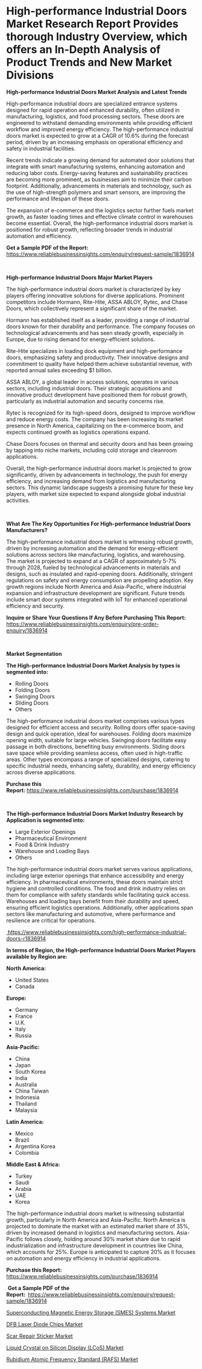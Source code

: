 <p><h1>High-performance Industrial Doors Market Research Report Provides thorough Industry Overview, which offers an In-Depth Analysis of Product Trends and New Market Divisions</h1></p><p><strong>High-performance Industrial Doors Market Analysis and Latest Trends</strong></p>
<p><p>High-performance industrial doors are specialized entrance systems designed for rapid operation and enhanced durability, often utilized in manufacturing, logistics, and food processing sectors. These doors are engineered to withstand demanding environments while providing efficient workflow and improved energy efficiency. The high-performance industrial doors market is expected to grow at a CAGR of 10.6% during the forecast period, driven by an increasing emphasis on operational efficiency and safety in industrial facilities.</p><p>Recent trends indicate a growing demand for automated door solutions that integrate with smart manufacturing systems, enhancing automation and reducing labor costs. Energy-saving features and sustainability practices are becoming more prominent, as businesses aim to minimize their carbon footprint. Additionally, advancements in materials and technology, such as the use of high-strength polymers and smart sensors, are improving the performance and lifespan of these doors.</p><p>The expansion of e-commerce and the logistics sector further fuels market growth, as faster loading times and effective climate control in warehouses become essential. Overall, the high-performance industrial doors market is positioned for robust growth, reflecting broader trends in industrial automation and efficiency.</p></p>
<p><strong>Get a Sample PDF of the Report:&nbsp;</strong> <a href="https://www.reliablebusinessinsights.com/enquiry/request-sample/1836914?utm_campaign=1734&utm_medium=2&utm_source=Github&utm_content=ia&utm_term=19102024&utm_id=high-performance-industrial-doors">https://www.reliablebusinessinsights.com/enquiry/request-sample/1836914</a></p>
<p>&nbsp;</p>
<p><strong>High-performance Industrial Doors Major Market Players</strong></p>
<p><p>The high-performance industrial doors market is characterized by key players offering innovative solutions for diverse applications. Prominent competitors include Hormann, Rite-Hite, ASSA ABLOY, Rytec, and Chase Doors, which collectively represent a significant share of the market.</p><p>Hormann has established itself as a leader, providing a range of industrial doors known for their durability and performance. The company focuses on technological advancements and has seen steady growth, especially in Europe, due to rising demand for energy-efficient solutions. </p><p>Rite-Hite specializes in loading dock equipment and high-performance doors, emphasizing safety and productivity. Their innovative designs and commitment to quality have helped them achieve substantial revenue, with reported annual sales exceeding $1 billion. </p><p>ASSA ABLOY, a global leader in access solutions, operates in various sectors, including industrial doors. Their strategic acquisitions and innovative product development have positioned them for robust growth, particularly as industrial automation and security concerns rise.</p><p>Rytec is recognized for its high-speed doors, designed to improve workflow and reduce energy costs. The company has been increasing its market presence in North America, capitalizing on the e-commerce boom, and expects continued growth as logistics operations expand.</p><p>Chase Doors focuses on thermal and security doors and has been growing by tapping into niche markets, including cold storage and cleanroom applications. </p><p>Overall, the high-performance industrial doors market is projected to grow significantly, driven by advancements in technology, the push for energy efficiency, and increasing demand from logistics and manufacturing sectors. This dynamic landscape suggests a promising future for these key players, with market size expected to expand alongside global industrial activities.</p></p>
<p>&nbsp;</p>
<p><strong>What Are The Key Opportunities For High-performance Industrial Doors Manufacturers?</strong></p>
<p><p>The high-performance industrial doors market is witnessing robust growth, driven by increasing automation and the demand for energy-efficient solutions across sectors like manufacturing, logistics, and warehousing. The market is projected to expand at a CAGR of approximately 5-7% through 2028, fueled by technological advancements in materials and designs, such as insulated and rapid-opening doors. Additionally, stringent regulations on safety and energy consumption are propelling adoption. Key growth regions include North America and Asia-Pacific, where industrial expansion and infrastructure development are significant. Future trends include smart door systems integrated with IoT for enhanced operational efficiency and security.</p></p>
<p><strong>Inquire or Share Your Questions If Any Before Purchasing This Report:</strong> <a href="https://www.reliablebusinessinsights.com/enquiry/pre-order-enquiry/1836914?utm_campaign=1734&utm_medium=2&utm_source=Github&utm_content=ia&utm_term=19102024&utm_id=high-performance-industrial-doors">https://www.reliablebusinessinsights.com/enquiry/pre-order-enquiry/1836914</a></p>
<p>&nbsp;</p>
<p><strong>Market Segmentation</strong></p>
<p><strong>The High-performance Industrial Doors Market Analysis by types is segmented into:</strong></p>
<p><ul><li>Rolling Doors</li><li>Folding Doors</li><li>Swinging Doors</li><li>Sliding Doors</li><li>Others</li></ul></p>
<p><p>The high-performance industrial doors market comprises various types designed for efficient access and security. Rolling doors offer space-saving design and quick operation, ideal for warehouses. Folding doors maximize opening width, suitable for large vehicles. Swinging doors facilitate easy passage in both directions, benefiting busy environments. Sliding doors save space while providing seamless access, often used in high-traffic areas. Other types encompass a range of specialized designs, catering to specific industrial needs, enhancing safety, durability, and energy efficiency across diverse applications.</p></p>
<p><strong>Purchase this Report:&nbsp;</strong><a href="https://www.reliablebusinessinsights.com/purchase/1836914?utm_campaign=1734&utm_medium=2&utm_source=Github&utm_content=ia&utm_term=19102024&utm_id=high-performance-industrial-doors">https://www.reliablebusinessinsights.com/purchase/1836914</a></p>
<p>&nbsp;</p>
<p><strong>The High-performance Industrial Doors Market Industry Research by Application is segmented into:</strong></p>
<p><ul><li>Large Exterior Openings</li><li>Pharmaceutical Environment</li><li>Food & Drink Industry</li><li>Warehouse and Loading Bays</li><li>Others</li></ul></p>
<p><p>The high-performance industrial doors market serves various applications, including large exterior openings that enhance accessibility and energy efficiency. In pharmaceutical environments, these doors maintain strict hygiene and controlled conditions. The food and drink industry relies on them for compliance with safety standards while facilitating quick access. Warehouses and loading bays benefit from their durability and speed, ensuring efficient logistics operations. Additionally, other applications span sectors like manufacturing and automotive, where performance and resilience are critical for operations.</p></p>
<p><a href="https://www.reliablebusinessinsights.com/high-performance-industrial-doors-r1836914?utm_campaign=1734&utm_medium=2&utm_source=Github&utm_content=ia&utm_term=19102024&utm_id=high-performance-industrial-doors">&nbsp;https://www.reliablebusinessinsights.com/high-performance-industrial-doors-r1836914</a></p>
<p><strong>In terms of Region, the High-performance Industrial Doors Market Players available by Region are:</strong></p>
<p>
    <p> <strong> North America: </strong>
        <ul>
            <li>United States</li>
            <li>Canada</li>
        </ul>
        </p> 
    <p> <strong> Europe: </strong>
        <ul>
            <li>Germany</li>
            <li>France</li>
            <li>U.K.</li>
            <li>Italy</li>
            <li>Russia</li>
        </ul>
        </p> 
    <p> <strong> Asia-Pacific: </strong>
        <ul>
            <li>China</li>
            <li>Japan</li>
            <li>South Korea</li>
            <li>India</li>
            <li>Australia</li>
            <li>China Taiwan</li>
            <li>Indonesia</li>
            <li>Thailand</li>
            <li>Malaysia</li>
        </ul>
        </p> 
    <p> <strong> Latin America: </strong>
        <ul>
            <li>Mexico</li>
            <li>Brazil</li>
            <li>Argentina Korea</li>
            <li>Colombia</li>
        </ul>
        </p> 
    <p> <strong> Middle East & Africa: </strong>
        <ul>
            <li>Turkey</li>
            <li>Saudi</li>
            <li>Arabia</li>
            <li>UAE</li>
            <li>Korea</li>
        </ul>
    </p>
    </p>
<p><p>The high-performance industrial doors market is witnessing substantial growth, particularly in North America and Asia-Pacific. North America is projected to dominate the market with an estimated market share of 35%, driven by increased demand in logistics and manufacturing sectors. Asia-Pacific follows closely, holding around 30% market share due to rapid industrialization and infrastructure development in countries like China, which accounts for 25%. Europe is anticipated to capture 20% as it focuses on automation and energy efficiency in industrial applications.</p></p>
<p><strong>Purchase this Report: </strong><a href="https://www.reliablebusinessinsights.com/purchase/1836914?utm_campaign=1734&utm_medium=2&utm_source=Github&utm_content=ia&utm_term=19102024&utm_id=high-performance-industrial-doors">https://www.reliablebusinessinsights.com/purchase/1836914</a></p>
<p>&nbsp;<strong>Get a Sample PDF of the Report:&nbsp;&nbsp;</strong><a href="https://www.reliablebusinessinsights.com/enquiry/request-sample/1836914?utm_campaign=1734&utm_medium=2&utm_source=Github&utm_content=ia&utm_term=19102024&utm_id=high-performance-industrial-doors">https://www.reliablebusinessinsights.com/enquiry/request-sample/1836914</a></p>
<p><strong></strong></p>
<p><p><a href="https://www.linkedin.com/pulse/navigating-global-superconducting-magnetic-energy-storage-smes-wndbe?utm_campaign=1734&utm_medium=2&utm_source=Github&utm_content=ia&utm_term=19102024&utm_id=high-performance-industrial-doors">Superconducting Magnetic Energy Storage (SMES) Systems Market</a></p><p><a href="https://www.linkedin.com/pulse/strategic-roadmap-success-global-dfb-laser-diode-chips-market-qkbxc?utm_campaign=1734&utm_medium=2&utm_source=Github&utm_content=ia&utm_term=19102024&utm_id=high-performance-industrial-doors">DFB Laser Diode Chips Market</a></p><p><a href="https://www.linkedin.com/pulse/scar-repair-sticker-spectrum-usage-patterns-sector-evolution-bf21f?utm_campaign=1734&utm_medium=2&utm_source=Github&utm_content=ia&utm_term=19102024&utm_id=high-performance-industrial-doors">Scar Repair Sticker Market</a></p><p><a href="https://www.linkedin.com/pulse/liquid-crystal-silicon-display-lcos-market-ecosystem-competitive-ow5gc?utm_campaign=1734&utm_medium=2&utm_source=Github&utm_content=ia&utm_term=19102024&utm_id=high-performance-industrial-doors">Liquid Crystal on Silicon Display (LCoS) Market</a></p><p><a href="https://www.linkedin.com/pulse/rubidium-atomic-frequency-standard-rafs-market-evolution-key-bkcuc?utm_campaign=1734&utm_medium=2&utm_source=Github&utm_content=ia&utm_term=19102024&utm_id=high-performance-industrial-doors">Rubidium Atomic Frequency Standard (RAFS) Market</a></p></p>